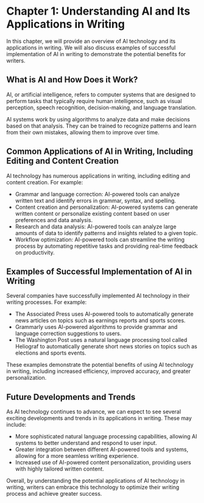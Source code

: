 Chapter 1: Understanding AI and Its Applications in Writing
===========================================================

In this chapter, we will provide an overview of AI technology and its applications in writing. We will also discuss examples of successful implementation of AI in writing to demonstrate the potential benefits for writers.

What is AI and How Does it Work?
--------------------------------

AI, or artificial intelligence, refers to computer systems that are designed to perform tasks that typically require human intelligence, such as visual perception, speech recognition, decision-making, and language translation.

AI systems work by using algorithms to analyze data and make decisions based on that analysis. They can be trained to recognize patterns and learn from their own mistakes, allowing them to improve over time.

Common Applications of AI in Writing, Including Editing and Content Creation
----------------------------------------------------------------------------

AI technology has numerous applications in writing, including editing and content creation. For example:

* Grammar and language correction: AI-powered tools can analyze written text and identify errors in grammar, syntax, and spelling.
* Content creation and personalization: AI-powered systems can generate written content or personalize existing content based on user preferences and data analysis.
* Research and data analysis: AI-powered tools can analyze large amounts of data to identify patterns and insights related to a given topic.
* Workflow optimization: AI-powered tools can streamline the writing process by automating repetitive tasks and providing real-time feedback on productivity.

Examples of Successful Implementation of AI in Writing
------------------------------------------------------

Several companies have successfully implemented AI technology in their writing processes. For example:

* The Associated Press uses AI-powered tools to automatically generate news articles on topics such as earnings reports and sports scores.
* Grammarly uses AI-powered algorithms to provide grammar and language correction suggestions to users.
* The Washington Post uses a natural language processing tool called Heliograf to automatically generate short news stories on topics such as elections and sports events.

These examples demonstrate the potential benefits of using AI technology in writing, including increased efficiency, improved accuracy, and greater personalization.

Future Developments and Trends
------------------------------

As AI technology continues to advance, we can expect to see several exciting developments and trends in its applications in writing. These may include:

* More sophisticated natural language processing capabilities, allowing AI systems to better understand and respond to user input.
* Greater integration between different AI-powered tools and systems, allowing for a more seamless writing experience.
* Increased use of AI-powered content personalization, providing users with highly tailored written content.

Overall, by understanding the potential applications of AI technology in writing, writers can embrace this technology to optimize their writing process and achieve greater success.
